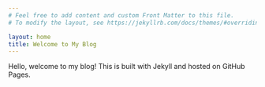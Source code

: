 ```yaml
---
# Feel free to add content and custom Front Matter to this file.
# To modify the layout, see https://jekyllrb.com/docs/themes/#overriding-theme-defaults

layout: home
title: Welcome to My Blog
---
```

Hello, welcome to my blog! This is built with Jekyll and hosted on GitHub Pages.
